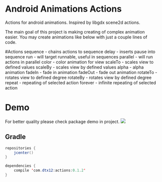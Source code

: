 # Android Animations Actions
Actions for android animations. Inspired by libgdx scene2d actions.

The main goal of this project is making creating of complex animation easier.
You may create animations like below with just a couple lines of code.

#Actions
sequence - chains actions to sequence
delay - inserts pause into sequence
run - will target runnable, useful in sequences
parallel - will run actions in parallel
color - color animation for view
scaleTo - scales view to defined values
scaleBy - scales view by defined values
alpha - alpha animation
fadeIn - fade in animation
fadeOut - fade out animation
rotateTo - rotates view to defined degree
rotateBy - rotates view by defined degree
repeat - repeating of selected action
forever - infinite repeating of selected action

# Demo
For better quality please check package demo in project.
![](http://i.imgur.com/EueRBrp.gif)

## Gradle
```java
repositories {
    jcenter()
}

dependencies {
    compile 'com.dtx12:actions:0.1.2'
}
```
